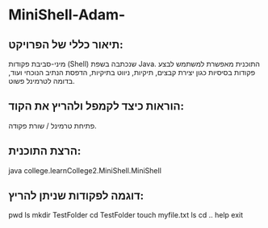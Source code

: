 # MiniShell-Adam-

## תיאור כללי של הפרויקט:
מיני-סביבת פקודות (Shell) שנכתבה בשפת Java. התוכנית מאפשרת למשתמש לבצע פקודות בסיסיות כגון יצירת קבצים, תיקיות, ניווט בתיקיות, הדפסת הנתיב הנוכחי ועוד, בדומה לטרמינל פשוט.

## הוראות כיצד לקמפל ולהריץ את הקוד:
פתיחת טרמינל / שורת פקודה.

## הרצת התוכנית:

java college.learnCollege2.MiniShell.MiniShell

## דוגמה לפקודות שניתן להריץ:
pwd
ls
mkdir TestFolder
cd TestFolder
touch myfile.txt
ls
cd ..
help
exit



